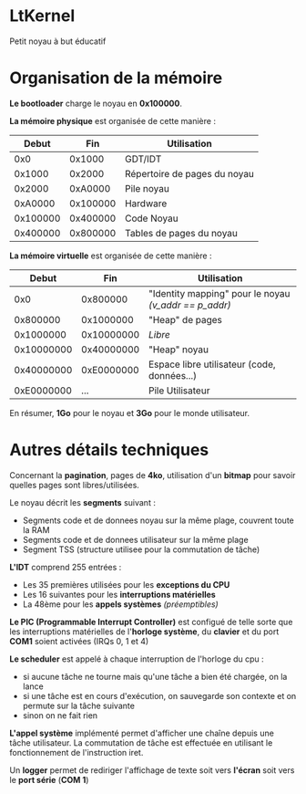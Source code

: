 # LtKernel
Petit noyau à but éducatif

# Organisation de la mémoire

**Le bootloader** charge le noyau en **0x100000**.

**La mémoire physique** est organisée de cette manière :

 | Debut | Fin | Utilisation |
 | --- | --- | --- |
 | 0x0 | 0x1000 | GDT/IDT |
 | 0x1000 | 0x2000 | Répertoire de pages du noyau |
 | 0x2000 | 0xA0000 | Pile noyau |
 | 0xA0000 | 0x100000 | Hardware |
 | 0x100000 | 0x400000 | Code Noyau |
 | 0x400000 | 0x800000 | Tables de pages du noyau |
 
**La mémoire virtuelle** est organisée de cette manière :

 | Debut | Fin | Utilisation |
 | --- | --- | --- |
 | 0x0 | 0x800000 | "Identity mapping" pour le noyau *(v_addr == p_addr)* |
 | 0x800000 | 0x1000000 | "Heap" de pages |
 | 0x1000000 | 0x10000000 | *Libre* |
 | 0x10000000 | 0x40000000 | "Heap" noyau |
 | 0x40000000 | 0xE0000000 | Espace libre utilisateur (code, données...) |
 | 0xE0000000 | ... | Pile Utilisateur |
 
En résumer, **1Go** pour le noyau et **3Go** pour le monde utilisateur.
 
# Autres détails techniques
 
Concernant la **pagination**, pages de **4ko**, utilisation d'un **bitmap** pour savoir quelles pages sont libres/utilisées.

Le noyau décrit les **segments** suivant :
 - Segments code et de donnees noyau sur la même plage, couvrent toute la RAM
 - Segments code et de donnees utilisateur sur la même plage
 - Segment TSS (structure utilisee pour la commutation de tâche)

**L'IDT** comprend 255 entrées :
 - Les 35 premières utilisées pour les **exceptions du CPU**
 - Les 16 suivantes pour les **interruptions matérielles**
 - La 48ème pour les **appels systèmes** *(préemptibles)*
 
**Le PIC (Programmable Interrupt Controller)** est configué de telle sorte que les interruptions matérielles de l'**horloge système**, du **clavier** et du port **COM1** soient activées (IRQs 0, 1 et 4)

**Le scheduler** est appelé à chaque interruption de l'horloge du cpu :
 - si aucune tâche ne tourne mais qu'une tâche a bien été chargée, on la lance
 - si une tâche est en cours d'exécution, on sauvegarde son contexte et on permute sur la tâche suivante
 - sinon on ne fait rien

**L'appel système** implémenté permet d'afficher une chaîne depuis une tâche utilisateur. La commutation de tâche est effectuée en utilisant le fonctionnement de l'instruction iret.

Un **logger** permet de rediriger l'affichage de texte soit vers **l'écran** soit vers le **port série** (**COM 1**)
